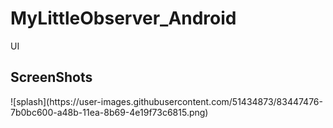 # MyLittleObserver_Android
UI

ScreenShots
---------------
<div>
![splash](https://user-images.githubusercontent.com/51434873/83447476-7b0bc600-a48b-11ea-8b69-4e19f73c6815.png)

</div>
